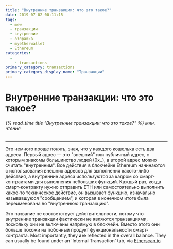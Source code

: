 ```yaml
---
title: "Внутренние транзакции: что это такое?"
date: 2019-07-02 00:11:15
tags:
  - mew
  - транзакции
  - внутренние
  - отправка
  - myetherwallet
  - Ethereum
categories:
  - 
    - transactions
primary_category: transactions
primary_category_display_name: "Транзакции"
---
```


# __Внутренние транзакции: что это такое?__
###### {% read_time title "Внутренние транзакции: что это такое?" %} мин. чтения
***

Это немного проще понять, зная, что у каждого кошелька есть два адреса. Первый адрес — это "внешний" или публичный адрес, с которым знакомы большинство людей (0x..), а второй адрес можно считать "внутренним". Все действия в блокчейне Ethereum начинаются с использования внешних адресов для выполнения какого-либо действия, а внутренние адреса используются за кадром со смарт-контрактами для выполнения небольших функций. Каждый раз, когда смарт-контракту нужно отправить ETH или самостоятельно выполнить какое-то техническое действие, он вызывает функцию, изначально называвшуюся "сообщением", и которая в конечном итоге была переименована во "внутреннюю транзакцию".

Это название не соответствует действительности, потому что внутренние транзакции фактически не являются транзакциями, поскольку они не включены напрямую в блокчейн. Вместо этого они больше похожи на побочный продукт функциональности смарт-контракта. Most importantly, they **are** reflected in the overall balance. They can usually be found under an 'Internal Transaction' tab, via [Etherscan.io](https://www.etherscan.io)